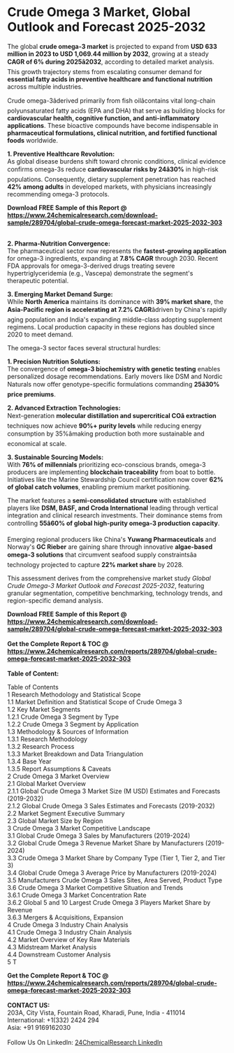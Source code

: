<h1>Crude Omega 3 Market, Global Outlook and Forecast 2025-2032</h1><p>The global <strong>crude omega-3 market</strong> is projected to expand from <strong>USD 633 million in 2023 to USD 1,069.44 million by 2032</strong>, growing at a steady <strong>CAGR of 6% during 2025â2032</strong>, according to detailed market analysis. This growth trajectory stems from escalating consumer demand for <strong>essential fatty acids in preventive healthcare and functional nutrition</strong> across multiple industries.</p><p>Crude omega-3âderived primarily from fish oilâcontains vital long-chain polyunsaturated fatty acids (EPA and DHA) that serve as building blocks for <strong>cardiovascular health, cognitive function, and anti-inflammatory applications</strong>. These bioactive compounds have become indispensable in <strong>pharmaceutical formulations, clinical nutrition, and fortified functional foods</strong> worldwide.</p><p><strong>1. Preventive Healthcare Revolution:</strong><br>
As global disease burdens shift toward chronic conditions, clinical evidence confirms omega-3s reduce <strong>cardiovascular risks by 24â30%</strong> in high-risk populations. Consequently, dietary supplement penetration has reached <strong>42% among adults</strong> in developed markets, with physicians increasingly recommending omega-3 protocols.</p><div><b>Download FREE Sample of this Report @ 
            <a href="https://www.24chemicalresearch.com/download-sample/289704/global-crude-omega-forecast-market-2025-2032-303">
            https://www.24chemicalresearch.com/download-sample/289704/global-crude-omega-forecast-market-2025-2032-303</a></b></div><br><p><strong>2. Pharma-Nutrition Convergence:</strong><br>
The pharmaceutical sector now represents the <strong>fastest-growing application</strong> for omega-3 ingredients, expanding at <strong>7.8% CAGR</strong> through 2030. Recent FDA approvals for omega-3-derived drugs treating severe hypertriglyceridemia (e.g., Vascepa) demonstrate the segment's therapeutic potential.</p><p><strong>3. Emerging Market Demand Surge:</strong><br>
While <strong>North America</strong> maintains its dominance with <strong>39% market share</strong>, the <strong>Asia-Pacific region is accelerating at 7.2% CAGR</strong>âdriven by China's rapidly aging population and India's expanding middle-class adopting supplement regimens. Local production capacity in these regions has doubled since 2020 to meet demand.</p><p>The omega-3 sector faces several structural hurdles:</p><p><strong>1. Precision Nutrition Solutions:</strong><br>
The convergence of <strong>omega-3 biochemistry with genetic testing</strong> enables personalized dosage recommendations. Early movers like DSM and Nordic Naturals now offer genotype-specific formulations commanding <strong>25â30% price premiums</strong>.</p><p><strong>2. Advanced Extraction Technologies:</strong><br>
Next-generation <strong>molecular distillation and supercritical COâ extraction</strong> techniques now achieve <strong>90%+ purity levels</strong> while reducing energy consumption by 35%âmaking production both more sustainable and economical at scale.</p><p><strong>3. Sustainable Sourcing Models:</strong><br>
With <strong>76% of millennials</strong> prioritizing eco-conscious brands, omega-3 producers are implementing <strong>blockchain traceability</strong> from boat to bottle. Initiatives like the Marine Stewardship Council certification now cover <strong>62% of global catch volumes</strong>, enabling premium market positioning.</p><p>The market features a <strong>semi-consolidated structure</strong> with established players like <strong>DSM, BASF, and Croda International</strong> leading through vertical integration and clinical research investments. Their dominance stems from controlling <strong>55â60% of global high-purity omega-3 production capacity</strong>.</p><p>Emerging regional producers like China's <strong>Yuwang Pharmaceuticals</strong> and Norway's <strong>GC Rieber</strong> are gaining share through innovative <strong>algae-based omega-3 solutions</strong> that circumvent seafood supply constraintsâa technology projected to capture <strong>22% market share</strong> by 2028.</p><p>This assessment derives from the comprehensive market study <em>Global Crude Omega-3 Market Outlook and Forecast 2025-2032</em>, featuring granular segmentation, competitive benchmarking, technology trends, and region-specific demand analysis.</p><div><b>Download FREE Sample of this Report @ 
            <a href="https://www.24chemicalresearch.com/download-sample/289704/global-crude-omega-forecast-market-2025-2032-303">
            https://www.24chemicalresearch.com/download-sample/289704/global-crude-omega-forecast-market-2025-2032-303</a></b></div><br><div><b>Get the Complete Report & TOC @ 
            <a href="https://www.24chemicalresearch.com/reports/289704/global-crude-omega-forecast-market-2025-2032-303">
            https://www.24chemicalresearch.com/reports/289704/global-crude-omega-forecast-market-2025-2032-303</a></b></div><br>
            <b>Table of Content:</b><p>Table of Contents<br />
1 Research Methodology and Statistical Scope<br />
1.1 Market Definition and Statistical Scope of Crude Omega 3<br />
1.2 Key Market Segments<br />
1.2.1 Crude Omega 3 Segment by Type<br />
1.2.2 Crude Omega 3 Segment by Application<br />
1.3 Methodology & Sources of Information<br />
1.3.1 Research Methodology<br />
1.3.2 Research Process<br />
1.3.3 Market Breakdown and Data Triangulation<br />
1.3.4 Base Year<br />
1.3.5 Report Assumptions & Caveats<br />
2 Crude Omega 3 Market Overview<br />
2.1 Global Market Overview<br />
2.1.1 Global Crude Omega 3 Market Size (M USD) Estimates and Forecasts (2019-2032)<br />
2.1.2 Global Crude Omega 3 Sales Estimates and Forecasts (2019-2032)<br />
2.2 Market Segment Executive Summary<br />
2.3 Global Market Size by Region<br />
3 Crude Omega 3 Market Competitive Landscape<br />
3.1 Global Crude Omega 3 Sales by Manufacturers (2019-2024)<br />
3.2 Global Crude Omega 3 Revenue Market Share by Manufacturers (2019-2024)<br />
3.3 Crude Omega 3 Market Share by Company Type (Tier 1, Tier 2, and Tier 3)<br />
3.4 Global Crude Omega 3 Average Price by Manufacturers (2019-2024)<br />
3.5 Manufacturers Crude Omega 3 Sales Sites, Area Served, Product Type<br />
3.6 Crude Omega 3 Market Competitive Situation and Trends<br />
3.6.1 Crude Omega 3 Market Concentration Rate<br />
3.6.2 Global 5 and 10 Largest Crude Omega 3 Players Market Share by Revenue<br />
3.6.3 Mergers & Acquisitions, Expansion<br />
4 Crude Omega 3 Industry Chain Analysis<br />
4.1 Crude Omega 3 Industry Chain Analysis<br />
4.2 Market Overview of Key Raw Materials<br />
4.3 Midstream Market Analysis<br />
4.4 Downstream Customer Analysis<br />
5 T</p><div><b>Get the Complete Report & TOC @ 
            <a href="https://www.24chemicalresearch.com/reports/289704/global-crude-omega-forecast-market-2025-2032-303">
            https://www.24chemicalresearch.com/reports/289704/global-crude-omega-forecast-market-2025-2032-303</a></b></div><br><b>CONTACT US:</b><br>
            203A, City Vista, Fountain Road, Kharadi, Pune, India - 411014<br>
            International: +1(332) 2424 294<br>
            Asia: +91 9169162030 <br><br>
            Follow Us On LinkedIn: <a href="https://www.linkedin.com/company/24chemicalresearch/">24ChemicalResearch LinkedIn</a>